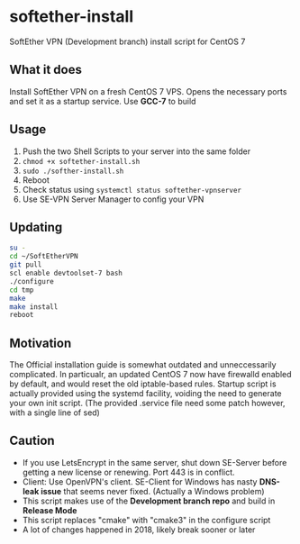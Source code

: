 # softether-install
SoftEther VPN (Development branch) install script for CentOS 7

## What it does
Install SoftEther VPN on a fresh CentOS 7 VPS. Opens the necessary ports and set it as a startup service. Use **GCC-7** to build

## Usage
1. Push the two Shell Scripts to your server into the same folder
2. ```chmod +x softether-install.sh```
3. ```sudo ./softher-install.sh```
4. Reboot
5. Check status using ```systemctl status softether-vpnserver```
6. Use SE-VPN Server Manager to config your VPN

## Updating

```bash
su -
cd ~/SoftEtherVPN
git pull
scl enable devtoolset-7 bash
./configure
cd tmp
make
make install
reboot
```

## Motivation
The Official installation guide is somewhat outdated and unneccessarily complicated. In particualr, an updated CentOS 7 now have firewalld enabled by default, and would reset the old iptable-based rules. Startup script is actually provided using the systemd facility, voiding the need to generate your own init script. (The provided .service file need some patch however, with a single line of sed)

## Caution
* If you use LetsEncrypt in the same server, shut down SE-Server before getting a new license or renewing. Port 443 is in conflict.
* Client: Use OpenVPN's client. SE-Client for Windows has nasty **DNS-leak issue** that seems never fixed. (Actually a Windows problem)
* This script makes use of the **Development branch repo** and build in **Release Mode**
* This script replaces "cmake" with "cmake3" in the configure script
* A lot of changes happened in 2018, likely break sooner or later
